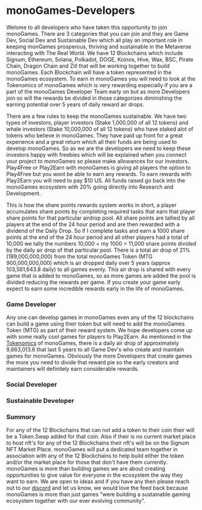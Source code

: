 <h1>monoGames-Developers</h1>
<p>Welome to all developers who have taken this opportunity to join monoGames. There are 3 categories that you can join and they are Game Dev, Social Dev and Sustainable Dev which all play an important role in keeping monGames prosperous, thriving and sustainable in the Metaverse interacting with The Real World. We have 12 Blockchains which include Signum, Ethereum, Solana, Polkadot, DOGE, Koinos, Hive, Wax, BSC, Pirate Chain, Dragon Chain and Zill that will be working together to build monoGames. Each Blockchain will have a token represented in the monoGames ecosystem. To earn in monoGames you will need to look at the Tokenomics of monoGames which is very rewarding especially if you are a part of the monoGames Developer Team early on but as more Developers join so will the rewards be divided in those categorizes diminishing the earning potential over 5 years of daily reward air drops.

There are a few rules to keep the monoGames sustainable. We have two types of investors, player investors (Stake 1,000,000 of all 12 tokens) and whale investors (Stake 10,000,000 of all 12 tokens) who have staked alot of tokens who believe in monoGames. They have paid up front for a great experience and a great return which all their funds are being used to develop monoGames. So as we are the developers we need to keep these investors happy with freebies which will be explained when you connect your project to monoGames so please make allowances for our investors. Play4Free or Play2Earn with monoGames is giving all players the option to Play4Free but you wont be able to earn any rewards. To earn rewards with Play2Earn you will need to pay $10 US. All funds raised go back into the monoGames ecosystem with 20% going directly into Research and Development.

This is how the share points rewards system works in short, a player accumulates share points by completing required tasks that earn that player share points for that particular airdrop pool. All share points are tallied by all players at the end of the 24 hour period and are then rewarded with a dividend of the Daily Drop. So if I complete tasks and earn a 1000 share points at the end of the 24 hour period and all other players had a total of 10,000 we tally the numbers 10,000 + my 1000 = 11,000 share points divided by the daily air drop of that particular pool. There is a total air drop of 21% (189,000,000,000) from the total monoGames Token (MTG 900,000,000,000) which is air dropped daily over 5 years (approx 103,561,643.8 daily) to all games evenly. This air drop is shared with every game that is added to monoGames, so as more games are added the pool is divided reducing the rewards per game. If you create your game early expect to earn some incredible rewards early in the life of monoGames.
</p>

<h3>Game Developer</h3>
<p>Any one can develop games in monoGames even any of the 12 blockchains can build a game using their token but will need to add the monoGames Token (MTG) as part of their reward system. We hope developers come up with some really cool games for players to Play2Earn. As mentioned in the <a href="https://github.com/369gtech/Tokenomics">Tokenomics</a> of monoGames, there is a daily air drop of approximately 9,863,013.6 that last 5 years to all Game Dev's who create and maintain games for monoGames. Obviously the more Developers that create games the more you need to divide that reward pie so the early creators and maintainers will definitely earn considerable rewards.
</p>
  
<h3>Social Developer</h3>
<p>
</p>
  
<h3>Sustainable Developer</h3>
<p></p>

<h3>Summory</h3>
<p>
For any of the 12 Blockchains that can not add a token to their coin their will be a Token.Swap added for that coin. Also if their is no current market place to host nft's for any of the 12 Blockchains their nft's will be on the Signum NFT Market Place. monoGames will put a dedicated team together in association with any of the 12 Blockchains to help build either the token and/or the market place for those that don't have them currently. monoGames is more than building games we are about creating opportunities to give value for everyone in the ecosystem the way they want to earn. We are open to ideas and if you have any then please reach out to our <a href="https://discord.gg/5V4Y7y2gwV">discord</a> and let us know, we would love the feed back because monoGames is more than just games "were building a sustainable gaming ecosystem together with our ever evolving community".  
</p>
